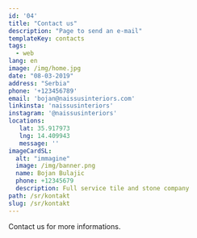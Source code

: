 ```yaml
---
id: '04'
title: "Contact us"
description: "Page to send an e-mail"
templateKey: contacts
tags:
  - web
lang: en
image: /img/home.jpg
date: "08-03-2019"
address: "Serbia"
phone: '+123456789'
email: 'bojan@naissusinteriors.com'
linkinsta: 'naissusinteriors'
instagram: '@naissusinteriors'
locations:
   lat: 35.917973
   lng: 14.409943
   message: ''
imageCardSL:
  alt: "immagine"
  image: /img/banner.png
  name: Bojan Bulajic
  phone: +12345679
  description: Full service tile and stone company
path: /sr/kontakt
slug: /sr/kontakt
---
```


Contact us for more informations.
